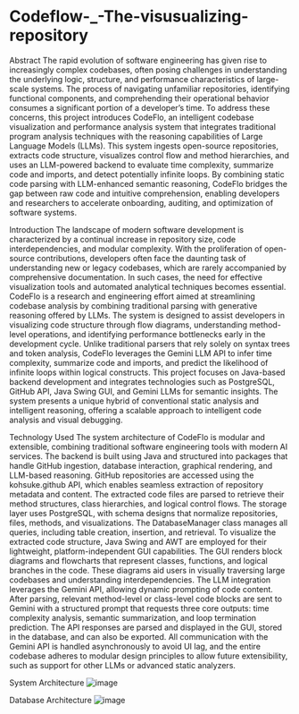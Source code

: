 # Codeflow-_-The-visusualizing-repository

Abstract
The rapid evolution of software engineering has given rise to increasingly complex 
codebases, often posing challenges in understanding the underlying logic, structure, and 
performance characteristics of large-scale systems. The process of navigating unfamiliar 
repositories, identifying functional components, and comprehending their operational 
behavior consumes a significant portion of a developer’s time. To address these concerns, 
this project introduces CodeFlo, an intelligent codebase visualization and performance 
analysis system that integrates traditional program analysis techniques with the reasoning 
capabilities of Large Language Models (LLMs). This system ingests open-source 
repositories, extracts code structure, visualizes control flow and method hierarchies, and uses 
an LLM-powered backend to evaluate time complexity, summarize code and imports, and 
detect potentially infinite loops. By combining static code parsing with LLM-enhanced 
semantic reasoning, CodeFlo bridges the gap between raw code and intuitive comprehension, 
enabling developers and researchers to accelerate onboarding, auditing, and optimization of 
software systems. 

Introduction 
The landscape of modern software development is characterized by a continual increase in 
repository size, code interdependencies, and modular complexity. With the proliferation of 
open-source contributions, developers often face the daunting task of understanding new or 
legacy codebases, which are rarely accompanied by comprehensive documentation. In such 
cases, the need for effective visualization tools and automated analytical techniques becomes 
essential. 
CodeFlo is a research and engineering effort aimed at streamlining codebase analysis by 
combining traditional parsing with generative reasoning offered by LLMs. The system is 
designed to assist developers in visualizing code structure through flow diagrams, understanding 
method-level operations, and identifying performance bottlenecks early in the development 
cycle. Unlike traditional parsers that rely solely on syntax trees and token analysis, CodeFlo 
leverages the Gemini LLM API to infer time complexity, summarize code and imports, and 
predict the likelihood of infinite loops within logical constructs. 
This project focuses on Java-based backend development and integrates technologies such as 
PostgreSQL, GitHub API, Java Swing GUI, and Gemini LLMs for semantic insights. The system 
presents a unique hybrid of conventional static analysis and intelligent reasoning, offering a 
scalable approach to intelligent code analysis and visual debugging.

Technology Used
The system architecture of CodeFlo is modular and extensible, combining traditional software 
engineering tools with modern AI services. 
The backend is built using Java and structured into packages that handle GitHub ingestion, 
database interaction, graphical rendering, and LLM-based reasoning. GitHub repositories are 
accessed using the kohsuke.github API, which enables seamless extraction of repository 
metadata and content. The extracted code files are parsed to retrieve their method structures, 
class hierarchies, and logical control flows. 
The storage layer uses PostgreSQL, with schema designs that normalize repositories, files, 
methods, and visualizations. The DatabaseManager class manages all queries, including table 
creation, insertion, and retrieval. 
To visualize the extracted code structure, Java Swing and AWT are employed for their 
lightweight, platform-independent GUI capabilities. The GUI renders block diagrams and 
flowcharts that represent classes, functions, and logical branches in the code. These diagrams aid 
users in visually traversing large codebases and understanding interdependencies. 
The LLM integration leverages the Gemini API, allowing dynamic prompting of code content. 
After parsing, relevant method-level or class-level code blocks are sent to Gemini with a 
structured prompt that requests three core outputs: time complexity analysis, semantic 
summarization, and loop termination prediction. The API responses are parsed and displayed in 
the GUI, stored in the database, and can also be exported. 
All communication with the Gemini API is handled asynchronously to avoid UI lag, and the 
entire codebase adheres to modular design principles to allow future extensibility, such as 
support for other LLMs or advanced static analyzers.

System Architecture
![image](https://github.com/user-attachments/assets/7e9e5f16-c3d0-45b0-b9c0-9c1341ac9340)

Database Architecture
![image](https://github.com/user-attachments/assets/0278b161-4518-4b58-902b-2bcf0a5bc048)



